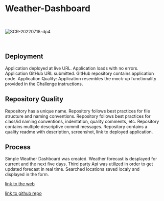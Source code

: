 # Weather-Dashboard
<br>

![SCR-20220718-dp4](https://user-images.githubusercontent.com/105229148/179540250-aecfa24d-e022-4c1b-b835-a42e77c69be0.png)

<br>

## Deployment
<p>
Application deployed at live URL. Application loads with no errors. Application GitHub URL submitted. GitHub repository contains application code. Application Quality: Application resembles the mock-up functionality provided in the Challenge instructions.
</p>

## Repository Quality
<p>
Repository has a unique name. Repository follows best practices for file structure and naming conventions. Repository follows best practices for class/id naming conventions, indentation, quality comments, etc. Repository contains multiple descriptive commit messages. Repository contains a quality readme with description, screenshot, link to deployed application.
</p>

## Process
<p>
Simple Weather Dashboard was created. Weather forecast is desplayed for current and the next five days. Third party Api was utilized in order to get updated forecast in real time. Searched locations saved localy and displayed in the form. 
</p>

[link to the web](https://aleksamik.github.io/Simple-Calendar/)

[link to github repo](https://github.com/AleksaMik/Weather-Dashboard)

